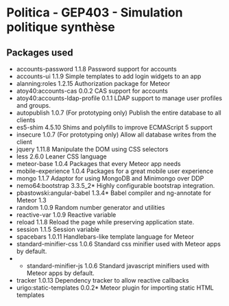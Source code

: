 # Politica - GEP403 - Simulation politique synthèse

Packages used
-------------

- accounts-password             1.1.8  Password support for accounts
- accounts-ui                   1.1.9  Simple templates to add login widgets to an app
- alanning:roles                1.2.15  Authorization package for Meteor
- atoy40:accounts-cas           0.0.2  CAS support for accounts
- atoy40:accounts-ldap-profile  0.1.1  LDAP support to manage user profiles and groups.
- autopublish                   1.0.7  (For prototyping only) Publish the entire database to all clients
- es5-shim                      4.5.10  Shims and polyfills to improve ECMAScript 5 support
- insecure                      1.0.7  (For prototyping only) Allow all database writes from the client
- jquery                        1.11.8  Manipulate the DOM using CSS selectors
- less                          2.6.0  Leaner CSS language
- meteor-base                   1.0.4  Packages that every Meteor app needs
- mobile-experience             1.0.4  Packages for a great mobile user experience
- mongo                         1.1.7  Adaptor for using MongoDB and Minimongo over DDP
- nemo64:bootstrap              3.3.5_2* Highly configurable bootstrap integration.
- pbastowski:angular-babel      1.3.4* Babel compiler and ng-annotate for Meteor 1.3
- random                        1.0.9  Random number generator and utilities
- reactive-var                  1.0.9  Reactive variable
- reload                        1.1.8  Reload the page while preserving application state.
- session                       1.1.5  Session variable
- spacebars                     1.0.11  Handlebars-like template language for Meteor
- standard-minifier-css         1.0.6  Standard css minifier used with Meteor apps by default.
- - standard-minifier-js          1.0.6  Standard javascript minifiers used with Meteor apps by default.
- tracker                       1.0.13  Dependency tracker to allow reactive callbacks
- urigo:static-templates        0.0.2* Meteor plugin for importing static HTML templates
